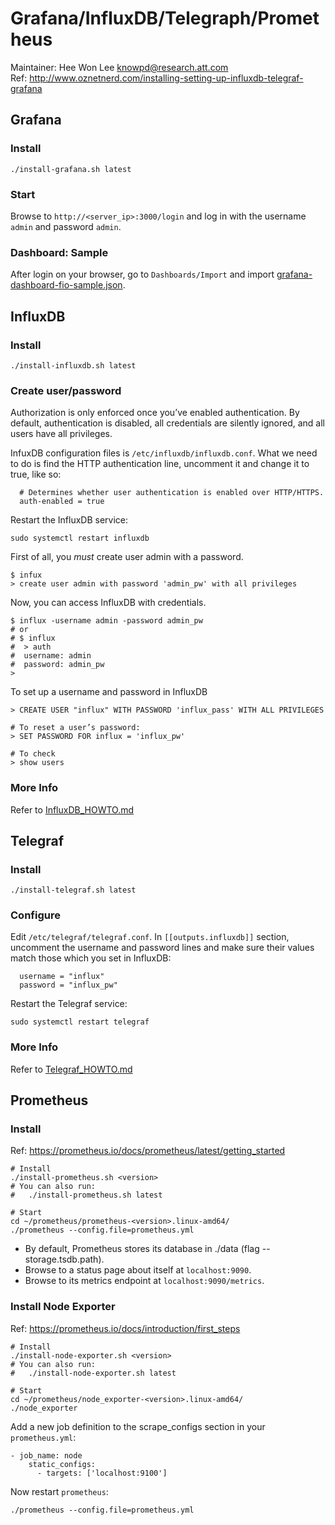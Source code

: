 # Grafana/InfluxDB/Telegraph/Prometheus
Maintainer: Hee Won Lee <knowpd@research.att.com>  
Ref: <http://www.oznetnerd.com/installing-setting-up-influxdb-telegraf-grafana>  

## Grafana
### Install   
```
./install-grafana.sh latest
```

### Start  
Browse to `http://<server_ip>:3000/login`  and log in with the username `admin` and password `admin`.

### Dashboard: Sample  
After login on your browser, go to `Dashboards/Import` and import [grafana-dashboard-fio-sample.json](grafana-dashboard-fio-sample.json).


## InfluxDB
### Install
```
./install-influxdb.sh latest
```

### Create user/password  
Authorization is only enforced once you’ve enabled authentication. By default, authentication is disabled, all credentials are silently ignored, and all users have all privileges.

InfuxDB configuration files is  `/etc/influxdb/influxdb.conf`.
What we need to do is find the HTTP authentication line, uncomment it and change it to true, like so:
```
  # Determines whether user authentication is enabled over HTTP/HTTPS.
  auth-enabled = true
```
Restart the InfluxDB service:
```
sudo systemctl restart influxdb
```
First of all, you *must* create user admin with a password.
```
$ infux
> create user admin with password 'admin_pw' with all privileges
```
Now, you can access InfluxDB with credentials.
```
$ influx -username admin -password admin_pw
# or
# $ influx
#  > auth
#  username: admin
#  password: admin_pw
>
```
To set up a username and password in InfluxDB
```
> CREATE USER "influx" WITH PASSWORD 'influx_pass' WITH ALL PRIVILEGES

# To reset a user’s password:
> SET PASSWORD FOR influx = 'influx_pw'

# To check
> show users
```

### More Info  
Refer to [InfluxDB\_HOWTO.md](./InfluxDB_HOWTO.md)


## Telegraf
### Install
```
./install-telegraf.sh latest
```

### Configure
Edit `/etc/telegraf/telegraf.conf`.
In `[[outputs.influxdb]]` section, uncomment the username and password lines and make sure their values match those which you set in InfluxDB:
```
  username = "influx"
  password = "influx_pw"
```
Restart the Telegraf service:
```
sudo systemctl restart telegraf
```

### More Info  
Refer to [Telegraf\_HOWTO.md](./Telegraf_HOWTO.md)


## Prometheus
### Install 
Ref: <https://prometheus.io/docs/prometheus/latest/getting_started>

```
# Install
./install-prometheus.sh <version>
# You can also run:
#   ./install-prometheus.sh latest

# Start
cd ~/prometheus/prometheus-<version>.linux-amd64/
./prometheus --config.file=prometheus.yml
```
- By default, Prometheus stores its database in ./data (flag --storage.tsdb.path).
- Browse to a status page about itself at `localhost:9090`.
- Browse to its metrics endpoint at `localhost:9090/metrics`.

### Install Node Exporter
Ref: <https://prometheus.io/docs/introduction/first_steps>
```
# Install
./install-node-exporter.sh <version>
# You can also run:
#   ./install-node-exporter.sh latest

# Start
cd ~/prometheus/node_exporter-<version>.linux-amd64/
./node_exporter
```
Add a new job definition to the scrape_configs section in your `prometheus.yml`:
```
- job_name: node
    static_configs:
      - targets: ['localhost:9100']
```
Now restart `prometheus`:
```
./prometheus --config.file=prometheus.yml
```

